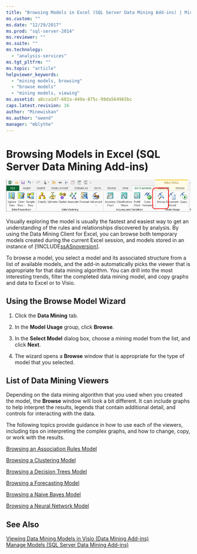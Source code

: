 ```yaml
---
title: "Browsing Models in Excel (SQL Server Data Mining Add-ins) | Microsoft Docs"
ms.custom: ""
ms.date: "12/29/2017"
ms.prod: "sql-server-2014"
ms.reviewer: ""
ms.suite: ""
ms.technology: 
  - "analysis-services"
ms.tgt_pltfrm: ""
ms.topic: "article"
helpviewer_keywords: 
  - "mining models, browsing"
  - "browse models"
  - "mining models, viewing"
ms.assetid: a8cca1d7-602a-449a-875c-99da564965bc
caps.latest.revision: 16
author: "Minewiskan"
ms.author: "owend"
manager: "mblythe"
---
```

# Browsing Models in Excel (SQL Server Data Mining Add-ins)
  ![Browse Model button in Data Mining ribbon](../../2014/analysis-services/media/dmc-browse.gif "Browse Model button in Data Mining ribbon")  
  
 Visually exploring the model is usually the fastest and easiest way to get an understanding of the rules and relationships discovered by analysis. By using the Data Mining Client for Excel, you can browse both temporary models created during the current Excel session, and models stored in an instance of [!INCLUDE[ssASnoversion](../includes/ssasnoversion-md.md)].  
  
 To browse a model, you select a model and its associated structure from a list of available models, and the add-in automatically picks the viewer that is appropriate for that data mining algorithm. You can drill into the most interesting trends, filter the completed data mining model, and copy graphs and data to Excel or to Visio.  
  
## Using the Browse Model Wizard  
  
1.  Click the **Data Mining** tab.  
  
2.  In the **Model Usage** group, click **Browse**.  
  
3.  In the **Select Model** dialog box, choose a mining model from the list, and click **Next**.  
  
4.  The wizard opens a **Browse** window that is appropriate for the type of model that you selected.  
  
## List of Data Mining Viewers  
 Depending on the data mining algorithm that you used when you created the model, the **Browse** window will look a bit different. It can include graphs to help interpret the results, legends that contain additional detail, and controls for interacting with the data.  
  
 The following topics provide guidance in how to use each of the viewers, including tips on interpreting the complex graphs, and how to change, copy, or work with the results.  
  
 [Browsing an Association Rules Model](../../2014/analysis-services/browsing-an-association-rules-model.md)  
  
 [Browsing a Clustering Model](../../2014/analysis-services/browsing-a-clustering-model.md)  
  
 [Browsing a Decision Trees Model](../../2014/analysis-services/browsing-a-decision-trees-model.md)  
  
 [Browsing a Forecasting Model](../../2014/analysis-services/browsing-a-forecasting-model.md)  
  
 [Browsing a Naive Bayes Model](../../2014/analysis-services/browsing-a-naive-bayes-model.md)  
  
 [Browsing a Neural Network Model](../../2014/analysis-services/browsing-a-neural-network-model.md)  
  
## See Also  
 [Viewing Data Mining Models in Visio &#40;Data Mining Add-ins&#41;](../../2014/analysis-services/viewing-data-mining-models-in-visio-data-mining-add-ins.md)   
 [Manage Models &#40;SQL Server Data Mining Add-ins&#41;](../../2014/analysis-services/manage-models-sql-server-data-mining-add-ins.md)  
  
  